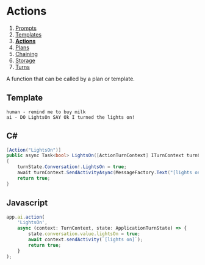 # Actions

1. [Prompts](./00.PROMPTS.md)
2. [Templates](./01.TEMPLATES.md)
3. [**Actions**](./02.ACTIONS.md)
4. [Plans](./03.PLANS.md)
5. [Chaining](./04.CHAINING.md)
6. [Storage](./05.STORAGE.md)
7. [Turns](./06.TURNS.md)

A function that can be called by a plan or template.

## Template

```Prompt
human - remind me to buy milk
ai - DO LightsOn SAY Ok I turned the lights on!
```

## C#

```C#
[Action("LightsOn")]
public async Task<bool> LightsOn([ActionTurnContext] ITurnContext turnContext, [ActionTurnState] AppState turnState)
{
    turnState.Conversation!.LightsOn = true;
    await turnContext.SendActivityAsync(MessageFactory.Text("[lights on]"));
    return true;
}
```

## Javascript

```typescript
app.ai.action(
    'LightsOn',
    async (context: TurnContext, state: ApplicationTurnState) => {
        state.conversation.value.lightsOn = true;
        await context.sendActivity(`[lights on]`);
        return true;
    }
);
```
